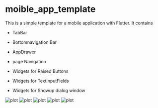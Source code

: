 # moible_app_template

This is a simple template for a mobile application with Flutter. It contains 

- TabBar

- Bottomnavigation Bar

- AppDrawer

- page Navigation

- Widgets for Raised Buttons

- Widgets for TextinputFields

- Widgets for Showup dialog window


![plot](./images/image1.png)
![plot](./images/image2.png)
![plot](./images/image3.png)
![plot](./images/image4.png)
![plot](./images/image5.png)
